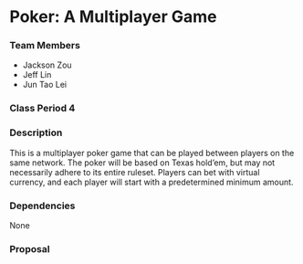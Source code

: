 # Poker: A Multiplayer Game

### Team Members
* Jackson Zou
* Jeff Lin
* Jun Tao Lei

### Class Period 4

### Description
This is a multiplayer poker game that can be played between players on the same network. The poker will be based on Texas hold’em, but may not necessarily adhere to its entire ruleset. Players can bet with virtual currency, and each player will start with a predetermined minimum amount.

### Dependencies
None

### Proposal
